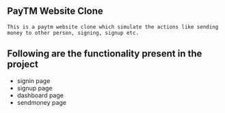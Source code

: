 ## PayTM Website Clone

`
This is a paytm website clone which simulate the actions like sending money to other person, signing, signup etc.
`

## Following are the functionality present in the project
- signin page
- signup page
- dashboard page
- sendmoney page


